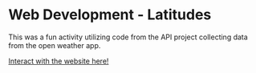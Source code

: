 
# Web Development - Latitudes
This was a fun activity utilizing code from the API project collecting data from the open weather app. 

[Interact with the website here!](https://cammster.github.io/Latitude/)
